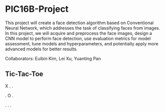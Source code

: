# PIC16B-Project

This project will create a face detection algorithm based on Conventional Neural Network, which addresses the task of classifying faces from images. In this project, we will acquire and preprocess the face images, design a CNN model to perform face detection, use evaluation metrics for model assessment, tune models and hyperparameters, and potentially apply more advanced models for better results.

Collaborators: Euibin Kim, Lei Xu, Yuanting Pan

## Tic-Tac-Toe 

X . .

. O .

. . .
